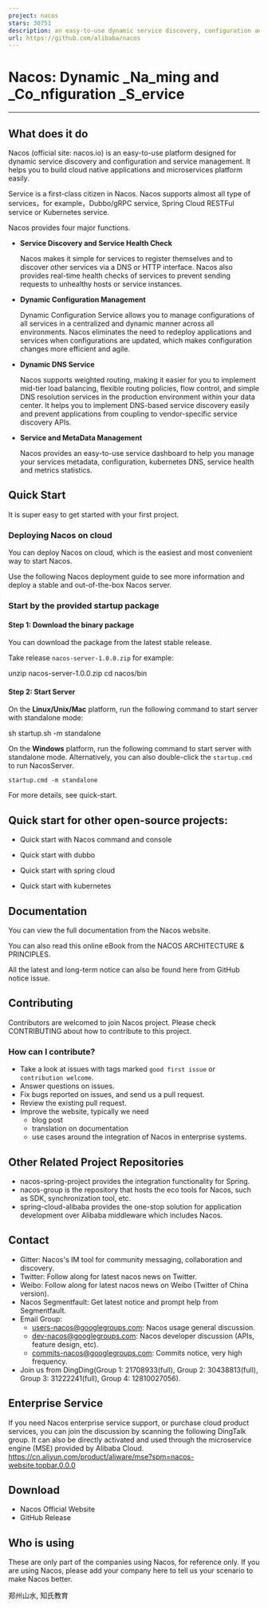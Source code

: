 ```yaml
---
project: nacos
stars: 30751
description: an easy-to-use dynamic service discovery, configuration and service management platform for building cloud native applications.
url: https://github.com/alibaba/nacos
---
```


Nacos: Dynamic _Na_ming and _Co_nfiguration _S_ervice
=====================================================

* * *

What does it do
---------------

Nacos (official site: nacos.io) is an easy-to-use platform designed for dynamic service discovery and configuration and service management. It helps you to build cloud native applications and microservices platform easily.

Service is a first-class citizen in Nacos. Nacos supports almost all type of services，for example，Dubbo/gRPC service, Spring Cloud RESTFul service or Kubernetes service.

Nacos provides four major functions.

-   **Service Discovery and Service Health Check**
    
    Nacos makes it simple for services to register themselves and to discover other services via a DNS or HTTP interface. Nacos also provides real-time health checks of services to prevent sending requests to unhealthy hosts or service instances.
    
-   **Dynamic Configuration Management**
    
    Dynamic Configuration Service allows you to manage configurations of all services in a centralized and dynamic manner across all environments. Nacos eliminates the need to redeploy applications and services when configurations are updated, which makes configuration changes more efficient and agile.
    
-   **Dynamic DNS Service**
    
    Nacos supports weighted routing, making it easier for you to implement mid-tier load balancing, flexible routing policies, flow control, and simple DNS resolution services in the production environment within your data center. It helps you to implement DNS-based service discovery easily and prevent applications from coupling to vendor-specific service discovery APIs.
    
-   **Service and MetaData Management**
    
    Nacos provides an easy-to-use service dashboard to help you manage your services metadata, configuration, kubernetes DNS, service health and metrics statistics.
    

Quick Start
-----------

It is super easy to get started with your first project.

### Deploying Nacos on cloud

You can deploy Nacos on cloud, which is the easiest and most convenient way to start Nacos.

Use the following Nacos deployment guide to see more information and deploy a stable and out-of-the-box Nacos server.

### Start by the provided startup package

#### Step 1: Download the binary package

You can download the package from the latest stable release.

Take release `nacos-server-1.0.0.zip` for example:

unzip nacos-server-1.0.0.zip
cd nacos/bin 

#### Step 2: Start Server

On the **Linux/Unix/Mac** platform, run the following command to start server with standalone mode:

sh startup.sh -m standalone

On the **Windows** platform, run the following command to start server with standalone mode. Alternatively, you can also double-click the `startup.cmd` to run NacosServer.

```
startup.cmd -m standalone
```

For more details, see quick-start.

Quick start for other open-source projects:
-------------------------------------------

-   Quick start with Nacos command and console
    
-   Quick start with dubbo
    
-   Quick start with spring cloud
    
-   Quick start with kubernetes
    

Documentation
-------------

You can view the full documentation from the Nacos website.

You can also read this online eBook from the NACOS ARCHITECTURE & PRINCIPLES.

All the latest and long-term notice can also be found here from GitHub notice issue.

Contributing
------------

Contributors are welcomed to join Nacos project. Please check CONTRIBUTING about how to contribute to this project.

### How can I contribute?

-   Take a look at issues with tags marked `good first issue` or `contribution welcome`.
-   Answer questions on issues.
-   Fix bugs reported on issues, and send us a pull request.
-   Review the existing pull request.
-   Improve the website, typically we need
    -   blog post
    -   translation on documentation
    -   use cases around the integration of Nacos in enterprise systems.

Other Related Project Repositories
----------------------------------

-   nacos-spring-project provides the integration functionality for Spring.
-   nacos-group is the repository that hosts the eco tools for Nacos, such as SDK, synchronization tool, etc.
-   spring-cloud-alibaba provides the one-stop solution for application development over Alibaba middleware which includes Nacos.

Contact
-------

-   Gitter: Nacos's IM tool for community messaging, collaboration and discovery.
-   Twitter: Follow along for latest nacos news on Twitter.
-   Weibo: Follow along for latest nacos news on Weibo (Twitter of China version).
-   Nacos Segmentfault: Get latest notice and prompt help from Segmentfault.
-   Email Group:
    -   users-nacos@googlegroups.com: Nacos usage general discussion.
    -   dev-nacos@googlegroups.com: Nacos developer discussion (APIs, feature design, etc).
    -   commits-nacos@googlegroups.com: Commits notice, very high frequency.
-   Join us from DingDing(Group 1: 21708933(full), Group 2: 30438813(full), Group 3: 31222241(full), Group 4: 12810027056).

Enterprise Service
------------------

If you need Nacos enterprise service support, or purchase cloud product services, you can join the discussion by scanning the following DingTalk group. It can also be directly activated and used through the microservice engine (MSE) provided by Alibaba Cloud. https://cn.aliyun.com/product/aliware/mse?spm=nacos-website.topbar.0.0.0

Download
--------

-   Nacos Official Website
-   GitHub Release

Who is using
------------

These are only part of the companies using Nacos, for reference only. If you are using Nacos, please add your company here to tell us your scenario to make Nacos better.

郑州山水, 知氏教育
